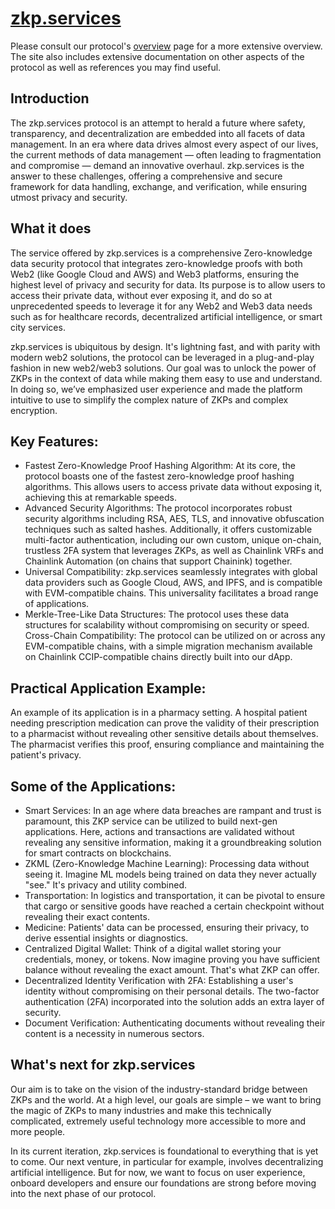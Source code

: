 # [zkp.services](https://zkp.services/overview)

Please consult our protocol's [overview](https://zkp.services/overview) page for a more extensive overview. The site also includes extensive documentation on other aspects of the protocol as well as references you may find useful.

## Introduction

The zkp.services protocol is an attempt to herald a future where safety, transparency, and decentralization are embedded into all facets of data management. In an era where data drives almost every aspect of our lives, the current methods of data management — often leading to fragmentation and compromise — demand an innovative overhaul. zkp.services is the answer to these challenges, offering a comprehensive and secure framework for data handling, exchange, and verification, while ensuring utmost privacy and security.

## What it does

The service offered by zkp.services is a comprehensive Zero-knowledge data security protocol that integrates zero-knowledge proofs with both Web2 (like Google Cloud and AWS) and Web3 platforms, ensuring the highest level of privacy and security for data. Its purpose is to allow users to  access their private data, without ever exposing it, and do so at unprecedented speeds to leverage it for any Web2 and Web3 data needs such as for healthcare records, decentralized artificial intelligence, or smart city services.

zkp.services is ubiquitous by design. It's lightning fast, and with parity with modern web2 solutions, the protocol can be leveraged in a plug-and-play fashion in new web2/web3 solutions. Our goal was to unlock the power of ZKPs in the context of data while making them easy to use and understand. In doing so, we’ve emphasized user experience and made the platform intuitive to use to simplify the complex nature of ZKPs and complex encryption.

## Key Features:

- Fastest Zero-Knowledge Proof Hashing Algorithm: At its core, the protocol boasts one of the fastest zero-knowledge proof hashing algorithms. This allows users to access private data without exposing it, achieving this at remarkable speeds.
- Advanced Security Algorithms: The protocol incorporates robust security algorithms including RSA, AES, TLS, and innovative obfuscation techniques such as salted hashes. Additionally, it offers customizable multi-factor authentication, including our own custom, unique on-chain, trustless 2FA system that leverages ZKPs, as well as Chainlink VRFs and Chainlink Automation (on chains that support Chainink) together.
- Universal Compatibility: zkp.services seamlessly integrates with global data providers such as Google Cloud, AWS, and IPFS, and is compatible with EVM-compatible chains. This universality facilitates a broad range of applications.
- Merkle-Tree-Like Data Structures: The protocol uses these data structures for scalability without compromising on security or speed. 
Cross-Chain Compatibility: The protocol can be utilized on or across any EVM-compatible chains, with a simple migration mechanism available on Chainlink CCIP-compatible chains directly built into our dApp.

## Practical Application Example:

An example of its application is in a pharmacy setting. A hospital patient needing prescription medication can prove the validity of their prescription to a pharmacist without revealing other sensitive details about themselves. The pharmacist verifies this proof, ensuring compliance and maintaining the patient's privacy.

## Some of the Applications:

- Smart Services: In an age where data breaches are rampant and trust is paramount, this ZKP service can be utilized to build next-gen applications. Here, actions and transactions are validated without revealing any sensitive information, making it a groundbreaking solution for smart contracts on blockchains.
- ZKML (Zero-Knowledge Machine Learning): Processing data without seeing it. Imagine ML models being trained on data they never actually "see." It's privacy and utility combined.
- Transportation: In logistics and transportation, it can be pivotal to ensure that cargo or sensitive goods have reached a certain checkpoint without revealing their exact contents.
- Medicine: Patients' data can be processed, ensuring their privacy, to derive essential insights or diagnostics.
- Centralized Digital Wallet: Think of a digital wallet storing your credentials, money, or tokens. Now imagine proving you have sufficient balance without revealing the exact amount. That's what ZKP can offer.
- Decentralized Identity Verification with 2FA: Establishing a user's identity without compromising on their personal details. The two-factor authentication (2FA) incorporated into the solution adds an extra layer of security.
- Document Verification: Authenticating documents without revealing their content is a necessity in numerous sectors.

## What's next for zkp.services
Our aim is to take on the vision of the industry-standard bridge between ZKPs and the world. At a high level, our goals are simple – we want to bring the magic of ZKPs to many industries and make this technically complicated, extremely useful technology more accessible to more and more people.

In its current iteration, zkp.services is foundational to everything that is yet to come. Our next venture, in particular for example, involves decentralizing artificial intelligence. But for now, we want to focus on user experience, onboard developers and ensure our foundations are strong before moving into the next phase of our protocol.

